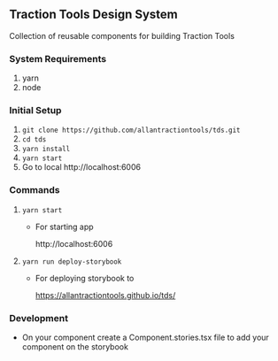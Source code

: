## Traction Tools Design System

Collection of reusable components for building Traction Tools

### System Requirements

1. yarn
2. node

### Initial Setup

1. `git clone https://github.com/allantractiontools/tds.git`
2. `cd tds`
3. `yarn install`
4. `yarn start`
5. Go to local http://localhost:6006

### Commands

1. `yarn start`

   - For starting app

     http://localhost:6006

2. `yarn run deploy-storybook`

   - For deploying storybook to

     https://allantractiontools.github.io/tds/

### Development

- On your component create a Component.stories.tsx file to add your component on the storybook
